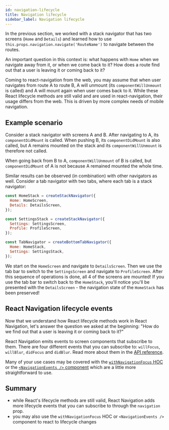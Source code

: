 ```yaml
---
id: navigation-lifecycle
title: Navigation lifecycle
sidebar_label: Navigation lifecycle
---
```


In the previous section, we worked with a stack navigator that has two screens (`Home` and `Details`) and learned how to use `this.props.navigation.navigate('RouteName')` to navigate between the routes.

An important question in this context is: what happens with `Home` when we navigate away from it, or when we come back to it? How does a route find out that a user is leaving it or coming back to it?

Coming to react-navigation from the web, you may assume that when user navigates from route A to route B, A will unmount (its `componentWillUnmount` is called) and A will mount again when user comes back to it. While these React lifecycle methods are still valid and are used in react-navigation, their usage differs from the web. This is driven by more complex needs of mobile navigation.

## Example scenario

Consider a stack navigator with screens A and B. After navigating to A, its `componentDidMount` is called. When pushing B, its `componentDidMount` is also called, but A remains mounted on the stack and its `componentWillUnmount` is therefore not called.

When going back from B to A, `componentWillUnmount` of B is called, but `componentDidMount` of A is not because A remained mounted the whole time.

Similar results can be observed (in combination) with other navigators as well. Consider a tab navigator with two tabs, where each tab is a stack navigator:

```jsx
const HomeStack = createStackNavigator({
  Home: HomeScreen,
  Details: DetailsScreen,
});

const SettingsStack = createStackNavigator({
  Settings: SettingsScreen,
  Profile: ProfileScreen,
});

const TabNavigator = createBottomTabNavigator({
  Home: HomeStack,
  Settings: SettingsStack,
});
```

We start on the `HomeScreen` and navigate to `DetailsScreen`. Then we use the tab bar to switch to the `SettingsScreen` and navigate to `ProfileScreen`. After this sequence of operations is done, all 4 of the screens are mounted! If you use the tab bar to switch back to the `HomeStack`, you'll notice you'll be presented with the `DetailsScreen` - the navigation state of the `HomeStack` has been preserved!

## React Navigation lifecycle events

Now that we understand how React lifecycle methods work in React Navigation, let's answer the question we asked at the beginning: "How do we find out that a user is leaving it or coming back to it?"

React Navigation emits events to screen components that subscribe to them. There are four different events that you can subscribe to: `willFocus`, `willBlur`, `didFocus` and `didBlur`. Read more about them in the [API reference](navigation-prop.md#addlistener---subscribe-to-updates-to-navigation-lifecycle).

Many of your use cases may be covered with the [`withNavigationFocus` HOC](with-navigation-focus.md) or the [`<NavigationEvents />` component](navigation-events.md) which are a little more straightforward to use.

## Summary

- while React's lifecycle methods are still valid, React Navigation adds more lifecycle events that you can subscribe to through the `navigation` prop.
- you may also use the `withNavigationFocus` HOC or `<NavigationEvents />` component to react to lifecycle changes

